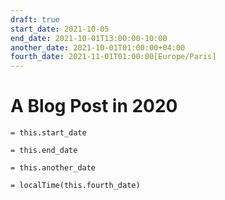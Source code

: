 ```yaml
---
draft: true
start_date: 2021-10-05
end_date: 2021-10-01T13:00:00-10:00
another_date: 2021-10-01T01:00:00+04:00
fourth_date: 2021-11-01T01:00:00[Europe/Paris]
---
```

# A Blog Post in 2020

`= this.start_date`

`= this.end_date`

`= this.another_date`

`= localTime(this.fourth_date)`